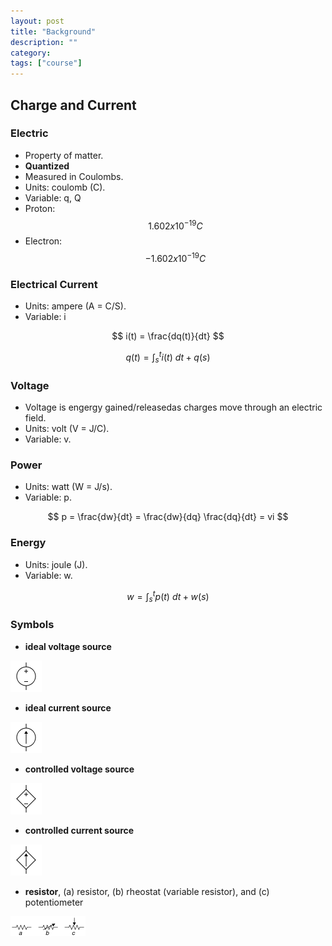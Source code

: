 ```yaml
---
layout: post
title: "Background"
description: ""
category:
tags: ["course"]
---
```


## Charge and Current

### Electric

- Property of matter.
- **Quantized**
- Measured in Coulombs.
- Units: coulomb (C).
- Variable: q, Q
- Proton: $$ 1.602 x 10^{-19} C $$
- Electron: $$ -1.602 x 10^{-19} C $$

### Electrical Current

- Units: ampere (A = C/S).
- Variable: i

$$ i(t) = \frac{dq(t)}{dt} $$

$$ q(t) = \int_s^t i(t)~dt + q(s) $$


### Voltage

- Voltage is engergy gained/releasedas charges move through an electric field.
- Units: volt (V = J/C).
- Variable: v.

### Power

- Units: watt (W = J/s).
- Variable: p.


$$ p = \frac{dw}{dt} = \frac{dw}{dq} \frac{dq}{dt} = vi $$

### Energy

- Units: joule (J).
- Variable: w.

$$ w = \int_s^t p(t)~dt + w(s) $$

### Symbols

- **ideal voltage source**

![ideal voltage source](/assets/images/course-ideal-voltage-source.png)

- **ideal current source**

![ideal current source](/assets/images/course-ideal-current-source.png)

- **controlled voltage source**

![controlled voltage source](/assets/images/course-controlled-voltage-source.png)

- **controlled current source**

![controlled current source](/assets/images/course-controlled-current-source.png)

- **resistor**, (a) resistor, (b) rheostat (variable resistor), and (c) potentiometer

![resistor](/assets/images/course-resistor.png)
